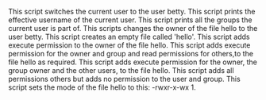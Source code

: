 This script switches the current user to the user betty.
This script prints the effective username of the current user.
This script prints all the groups the current user is part of.
This scripts changes the owner of the file hello to the user betty.
This script creates an empty file called 'hello'.
This script adds execute permission to the owner of the file hello.
This script adds execute permission for the owner and group and read permissions for others,to the file hello as required.
This script adds execute permission for the owner, the group owner and the other users, to the file hello.
This script adds all permissions others but adds no permission to the user and group.
This script sets the mode of the file hello to this: -rwxr-x-wx 1.

